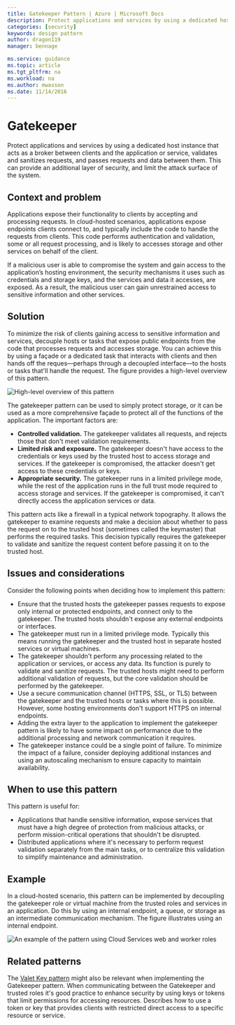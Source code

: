 ```yaml
---
title: Gatekeeper Pattern | Azure | Microsoft Docs
description: Protect applications and services by using a dedicated host instance that acts as a broker between clients and the application or service, validates and sanitizes requests, and passes requests and data between them. 
categories: [security]
keywords: design pattern
author: dragon119
manager: bennage

ms.service: guidance
ms.topic: article
ms.tgt_pltfrm: na
ms.workload: na
ms.author: mwasson
ms.date: 11/14/2016
---
```


# Gatekeeper

Protect applications and services by using a dedicated host instance that acts as a broker between clients and the application or service, validates and sanitizes requests, and passes requests and data between them. This can provide an additional layer of security, and limit the attack surface of the system. 

## Context and problem

Applications expose their functionality to clients by accepting and processing requests. In cloud-hosted scenarios, applications expose endpoints clients connect to, and typically include the code to handle the requests from clients. This code performs authentication and validation, some or all request processing, and is likely to accesses storage and other services on behalf of the client.

If a malicious user is able to compromise the system and gain access to the application’s hosting environment, the security mechanisms it uses such as credentials and storage keys, and the services and data it accesses, are exposed. As a result, the malicious user can gain unrestrained access to sensitive information and other services. 

## Solution

To minimize the risk of clients gaining access to sensitive information and services, decouple hosts or tasks that expose public endpoints from the code that processes requests and accesses storage. You can achieve this by using a façade or a dedicated task that interacts with clients and then hands off the reques&mdash;perhaps through a decoupled interface&mdash;to the hosts or tasks that'll handle the request. The figure provides a high-level overview of this pattern.

![High-level overview of this pattern](images/gatekeeper-diagram.png)


The gatekeeper pattern can be used to simply protect storage, or it can be used as a more comprehensive façade to protect all of the functions of the application. The important factors are:
- **Controlled validation.** The gatekeeper validates all requests, and rejects those that don't meet validation requirements. 
- **Limited risk and exposure.** The gatekeeper doesn't have access to the credentials or keys used by the trusted host to access storage and services. If the gatekeeper is compromised, the attacker doesn't get access to these credentials or keys.
- **Appropriate security.** The gatekeeper runs in a limited privilege mode, while the rest of the application runs in the full trust mode required to access storage and services. If the gatekeeper is compromised, it can't directly access the application services or data.

This pattern acts like a firewall in a typical network topography. It allows the gatekeeper to examine requests and make a decision about whether to pass the request on to the trusted host (sometimes called the keymaster) that performs the required tasks. This decision typically requires the gatekeeper to validate and sanitize the request content before passing it on to the trusted host. 

## Issues and considerations

Consider the following points when deciding how to implement this pattern:
- Ensure that the trusted hosts the gatekeeper passes requests to expose only internal or protected endpoints, and connect only to the gatekeeper. The trusted hosts shouldn't expose any external endpoints or interfaces.
- The gatekeeper must run in a limited privilege mode. Typically this means running the gatekeeper and the trusted host in separate hosted services or virtual machines.
- The gatekeeper shouldn't perform any processing related to the application or services, or access any data. Its function is purely to validate and sanitize requests. The trusted hosts might need to perform additional validation of requests, but the core validation should be performed by the gatekeeper.
- Use a secure communication channel (HTTPS, SSL, or TLS) between the gatekeeper and the trusted hosts or tasks where this is possible. However, some hosting environments don't support HTTPS on internal endpoints.
- Adding the extra layer to the application to implement the gatekeeper pattern is likely to have some impact on performance due to the additional processing and network communication it requires.
- The gatekeeper instance could be a single point of failure. To minimize the impact of a failure, consider deploying additional instances and using an autoscaling mechanism to ensure capacity to maintain availability.

## When to use this pattern

This pattern is useful for:
- Applications that handle sensitive information, expose services that must have a high degree of protection from malicious attacks, or perform mission-critical operations that shouldn't be disrupted.
- Distributed applications where it's necessary to perform request validation separately from the main tasks, or to centralize this validation to simplify maintenance and administration.

## Example

In a cloud-hosted scenario, this pattern can be implemented by decoupling the gatekeeper role or virtual machine from the trusted roles and services in an application. Do this by using an internal endpoint, a queue, or storage as an intermediate communication mechanism. The figure illustrates using an internal endpoint.

![An example of the pattern using Cloud Services web and worker roles](images/gatekeeper-endpoint.png)


## Related patterns

The [Valet Key pattern](valet-key.md) might also be relevant when implementing the Gatekeeper pattern. When communicating between the Gatekeeper and trusted roles it's good practice to enhance security by using keys or tokens that limit permissions for accessing resources. Describes how to use a token or key that provides clients with restricted direct access to a specific resource or service.
